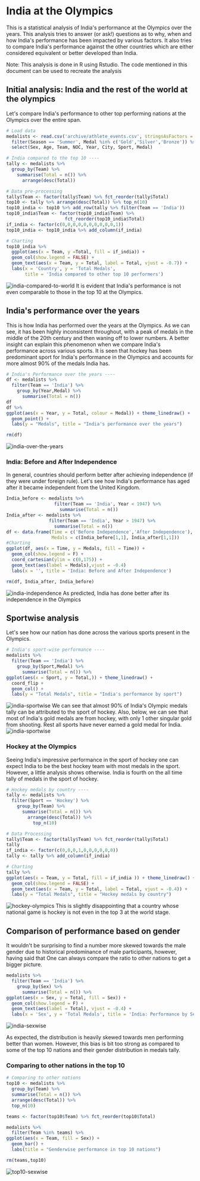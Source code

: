 # India at the Olympics

This is a statistical analysis of India's performance at the Olympics over the years. This analysis tries to answer (or ask!) questions as to why, when and how India's performance has been impacted by various factors. It also tries to compare India's performance against the other countries which are either considered equivalent or better developed than India.

Note: This analysis is done in R using Rstudio. The code mentioned in this document can be used to recreate the analysis

## Initial analysis: India and the rest of the world at the olympics

Let's compare India's performance to other top performing nations at the Olympics over the entire span.


```r
# Load data
medalists <- read.csv('archive/athlete_events.csv', stringsAsFactors = FALSE) %>% 
  filter(Season == 'Summer', Medal %in% c('Gold','Silver','Bronze')) %>% 
  select(Sex, Age, Team, NOC, Year, City, Sport, Medal)

# India compared to the top 10 ----
tally <- medalists %>%  
  group_by(Team) %>% 
    summarise(Total = n()) %>% 
      arrange(desc(Total))

# Data pre-processing
tally$Team <- factor(tally$Team) %>% fct_reorder(tally$Total)
top10 <- tally %>% arrange(desc(Total)) %>% top_n(10)
top10_india <- top10 %>% add_row(tally %>% filter(Team == 'India'))
top10_india$Team <- factor(top10_india$Team) %>% 
                      fct_reorder(top10_india$Total)
if_india <- factor(c(0,0,0,0,0,0,0,0,0,0,1))
top10_india <- top10_india %>% add_column(if_india)

# Charting
top10_india %>% 
  ggplot(aes(x = Team, y =Total, fill = if_india)) +
  geom_col(show.legend = FALSE) +
  geom_text(aes(x = Team, y = Total, label = Total, vjust = -0.7)) +
  labs(x = 'Country', y = 'Total Medals', 
       title = 'India compared to other top 10 performers')
```


![india-compared-to-world](plots/india-world-comparison.png "india-compared-to-world")
It is evident that India's performance is not even comparable to those in the top 10 at the Olympics.

## India's performance over the years
This is how India has performed over the years at the Olympics. As we can see, it has been highly inconsistent throughout, with a peak of medals in the middle of the 20th century and then waning off to lower numbers.
A better insight can explain this phenomenon when we compare India's performance across various sports. It is seen that hockey has been predominant sport for India's performance in the Olympics and accounts for more almost 90% of the medals India has.
```r
# India's Performance over the years ----
df <- medalists %>% 
  filter(Team == 'India') %>% 
    group_by(Year,Medal) %>% 
      summarise(Total = n())
df
df %>% 
ggplot(aes(x = Year, y = Total, colour = Medal)) + theme_linedraw() + 
  geom_point() + 
  labs(y = "Medals", title = "India's performance over the years")

rm(df)

```
![india-over-the-years](plots/india-performance.png "india-performance")

### India: Before and After Independence
In general, countries should perform better after achieving independence (if they were under foreign rule). Let's see how India's performance has aged after it became independent from the United Kingdom.
```r
India_before <- medalists %>% 
                  filter(Team == 'India', Year < 1947) %>% 
                    summarise(Total = n())
India_after <- medalists %>% 
                filter(Team == 'India', Year > 1947) %>% 
                  summarise(Total = n())
df <- data.frame(Time = c('Before Independence','After Independence'),
                 Medals = c(India_before[1,1], India_after[1,1]))
#Charting
ggplot(df, aes(x = Time, y = Medals, fill = Time)) + 
  geom_col(show.legend = F) +
  coord_cartesian(ylim = c(0,175)) +
  geom_text(aes(label = Medals),vjust = -0.4)
  labs(x = '', title = 'India: Before and After Independence')

rm(df, India_after, India_before)
```
![india-independence](plots/indias-independence.png "india-independence")
As predicted, India has done better after its independence in the Olympics

## Sportwise analysis
Let's see how our nation has done across the various sports present in the Olympics.
```r
# India's sport-wise performance ----
medalists %>% 
  filter(Team == 'India') %>% 
    group_by(Sport,Medal) %>% 
      summarise(Total = n()) %>% 
ggplot(aes(x = Sport, y = Total,)) + theme_linedraw() + 
  coord_flip +
  geom_col() + 
  labs(y = "Total Medals", title = "India's performance by sport")

```
![india-sportwise](plots/India-sportwise.png "india-performance")
We can see that almost 90% of India's Olympic medals tally can be attributed to the sport of hockey.
Also, below, we can see that most of India's gold medals are from hockey, with only 1 other singular gold from shooting. Rest all sports have never earned a gold medal for India.
![india-sportwise](plots/India-sportwise-normalised.png "india-sportwise")

### Hockey at the Olympics
Seeing India's impressive performance in the sport of hockey one can expect India to be the best hockey team with most medals in the sport. However, a little analysis shows otherwise. India is fourth on the all time tally of medals in the sport of hockey.
```r
# Hockey medals by country ----
tally <- medalists %>% 
  filter(Sport == 'Hockey') %>% 
    group_by(Team) %>% 
      summarise(Total = n()) %>% 
        arrange(desc(Total)) %>% 
          top_n(10)

# Data Processing
tally$Team <- factor(tally$Team) %>% fct_reorder(tally$Total)
tally
if_india <- factor(c(0,0,0,1,0,0,0,0,0,0))
tally <- tally %>% add_column(if_india)

# Charting
tally %>% 
ggplot(aes(x = Team, y = Total, fill = if_india )) + theme_linedraw() + 
  geom_col(show.legend = FALSE) + 
  geom_text(aes(x = Team, y = Total, label = Total, vjust = -0.4)) +
  labs(y = "Total Medals", title = "Hockey medals by country")
```
![hockey-olympics](plots/hockey-by-country.png "hockey-Olympics")
This is slightly disappointing that a country whose national game is hockey is not even in the top 3 at the world stage.

## Comparison of performance based on gender
It wouldn't be surprising to find a number more skewed towards the male gender due to historical predominance of male participants, however, having said that One can always compare the ratio to other nations to get a bigger picture.
```r
medalists %>% 
  filter(Team == 'India') %>% 
    group_by(Sex) %>% 
      summarise(Total = n()) %>% 
ggplot(aes(x = Sex, y = Total, fill = Sex)) + 
  geom_col(show.legend = F) +
  geom_text(aes(label = Total), vjust = -0.4) +
  labs(x = 'Sex', y = 'Total Medals', title = 'India: Performance by Sex')
```

![india-sexwise](plots/india-sexwise.png "india-sexwise")

As expected, the distribution is heavily skewed towards men performing better than women. However, this bias is bit too strong as compared to some of the top 10 nations and their gender distribution in medals tally.

### Comparing to other nations in the top 10
```r
# Comparing to other nations
top10 <- medalists %>% 
  group_by(Team) %>% 
  summarise(Total = n()) %>% 
  arrange(desc(Total)) %>%
  top_n(10)

teams <- factor(top10$Team) %>% fct_reorder(top10$Total)

medalists %>% 
  filter(Team %in% teams) %>% 
ggplot(aes(x = Team, fill = Sex)) + 
  geom_bar() +
  labs(title = "Genderwise performance in top 10 nations")

rm(teams,top10)
```

![top10-sexwise](plots/top10-sexwise.png "top10")
